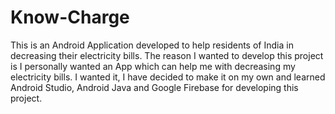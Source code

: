 # Know-Charge

This is an Android Application developed to help residents of India in decreasing their electricity bills. 
The reason I wanted to develop this project is I personally wanted an App which can help me with decreasing my electricity bills.
I wanted it, I have decided to make it on my own and learned Android Studio, Android Java and Google Firebase for developing this project.
